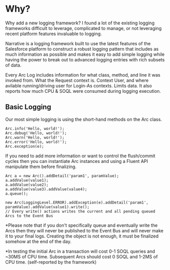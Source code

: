 # Why?

Why add a new logging framework? I found a lot of the existing logging frameworks difficult to leverage, complicated to manage, or not leveraging recent platform features invaluable to logging.

Narrative is a logging framework built to use the latest features of the Salesforce platform to construct a robust logging pattern that includes as much information as possible and makes it easy to add simple logging while having the power to break out to advanced logging entries with rich subsets of data.

Every Arc Log includes information for what class, method, and line it was invoked from. What the Request context is. Context User, and where avilable running/driving user for Login-As contexts. Limits data. It also reports how much CPU & SOQL were consumed during logging execution.

## Basic Logging

Our most simple logging is using the short-hand methods on the Arc class.

```Apex
Arc.info('Hello, world!');
Arc.debug('Hello, world!');
Arc.warn('Hello, world!');
Arc.error('Hello, world!');
Arc.exception(e);
```

If you need to add more information or want to control the flush/commit cycles then you can instantiate Arc instances and using a Fluent API manipulate them before finalizing.

```Apex
Arc a = new Arc().addDetail('param1', paramValue);
a.addValue(value1);
a.addValue(value2);
a.addValue(value3).addValue(value4);
a.queue();

new Arc(LoggingLevel.ERROR).addException(e).addDetail('param1', paramValue).addValue(value1).write();
// Every write() actions writes the current and all pending queued Arcs to the Event Bus
```

\*Please note that if you don't specifically queue and eventually write the Arcs then they will never be published to the Event Bus and will never make it to your final logs. Creating the object is not enough, it must be finalized somehow at the end of the day.

\*In testing the initial Arc in a transaction will cost 0-1 SOQL queries and ~30MS of CPU time. Subsequent Arcs should cost 0 SOQL and 1-2MS of CPU time. (self-reported by the framework)
